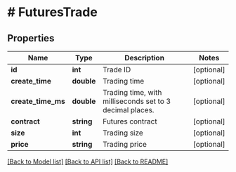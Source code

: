 # # FuturesTrade

## Properties

Name | Type | Description | Notes
------------ | ------------- | ------------- | -------------
**id** | **int** | Trade ID | [optional] 
**create_time** | **double** | Trading time | [optional] 
**create_time_ms** | **double** | Trading time, with milliseconds set to 3 decimal places. | [optional] 
**contract** | **string** | Futures contract | [optional] 
**size** | **int** | Trading size | [optional] 
**price** | **string** | Trading price | [optional] 

[[Back to Model list]](../../README.md#documentation-for-models) [[Back to API list]](../../README.md#documentation-for-api-endpoints) [[Back to README]](../../README.md)
